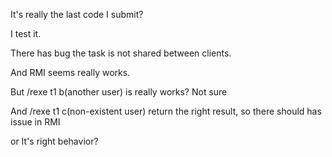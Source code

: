It's really the last code I submit?

I test it.

There has bug the task is not shared between clients.

And RMI seems really works.

But /rexe t1 b(another user) is really works? Not sure

And /rexe t1 c(non-existent user) return the right result, so there should has issue in RMI

or It's right behavior?
